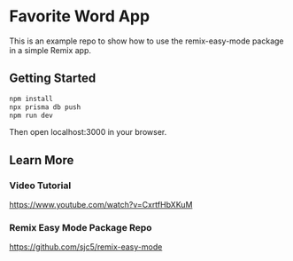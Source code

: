 # Favorite Word App

This is an example repo to show how to use the remix-easy-mode package in a simple Remix app.

## Getting Started

```bash
npm install
npx prisma db push
npm run dev
```

Then open localhost:3000 in your browser.

## Learn More

### Video Tutorial

https://www.youtube.com/watch?v=CxrtfHbXKuM

### Remix Easy Mode Package Repo

https://github.com/sjc5/remix-easy-mode
